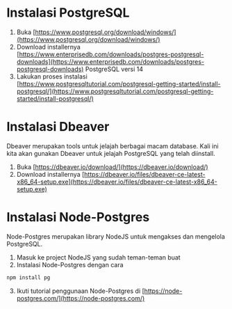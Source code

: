 # Instalasi PostgreSQL

1. Buka [https://www.postgresql.org/download/windows/](https://www.postgresql.org/download/windows/)
2. Download installernya [https://www.enterprisedb.com/downloads/postgres-postgresql-downloads](https://www.enterprisedb.com/downloads/postgres-postgresql-downloads) PostgreSQL versi 14
3. Lakukan proses instalasi [https://www.postgresqltutorial.com/postgresql-getting-started/install-postgresql/](https://www.postgresqltutorial.com/postgresql-getting-started/install-postgresql/)

# Instalasi Dbeaver

Dbeaver merupakan tools untuk jelajah berbagai macam database. Kali ini kita akan gunakan Dbeaver untuk jelajah PostgreSQL yang telah diinstall.

1. Buka [https://dbeaver.io/download/](https://dbeaver.io/download/)
2. Download installernya [https://dbeaver.io/files/dbeaver-ce-latest-x86_64-setup.exe](https://dbeaver.io/files/dbeaver-ce-latest-x86_64-setup.exe)

# Instalasi Node-Postgres

Node-Postgres merupakan library NodeJS untuk mengakses dan mengelola PostgreSQL.

1. Masuk ke project NodeJS yang sudah teman-teman buat
2. Instalasi Node-Postgres dengan cara
```sh
npm install pg
```
3. Ikuti tutorial penggunaan Node-Postgres di [https://node-postgres.com/](https://node-postgres.com/)
